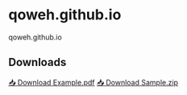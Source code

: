 # qoweh.github.io
qoweh.github.io

## Downloads

[📥 Download Example.pdf](./files/example.pdf)
[📥 Download Sample.zip](./files/sample.zip)
